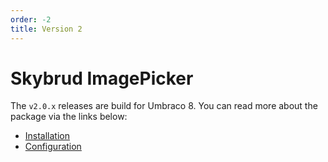 ```yaml
---
order: -2
title: Version 2
---
```


# Skybrud ImagePicker

The `v2.0.x` releases are build for Umbraco 8. You can read more about the package via the links below:

- [Installation](./installation.md)
- [Configuration](./configuration.md)
